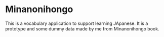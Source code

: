 # Minanonihongo
This is a vocabulary application to support learning JApanese.
It is a prototype and some dummy data made by me from Minanonihongo book.
